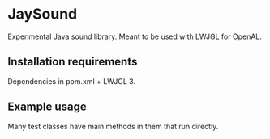 # JaySound
Experimental Java sound library. Meant to be used with LWJGL for OpenAL.

## Installation requirements
Dependencies in pom.xml + LWJGL 3.

## Example usage
Many test classes have main methods in them that run directly.
